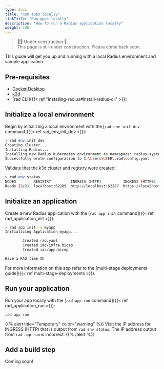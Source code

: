 ```yaml
---
type: docs
title: "Run apps locally"
linkTitle: "Run apps locally"
description: "How to run a Radius application locally"
weight: 300
---
```


<!-- rad app run -->

> 👷‍♂️ Under construction 🚧 <br>
This page is still under construction. Please come back soon.


This guide will get you up and running with a local Radius environment and sample application.

## Pre-requisites

- [Docker Desktop](https://www.docker.com/products/docker-desktop)
- [k3d](https://k3d.io/)
- [rad CLI]({{< ref "installing-radius#install-radius-cli" >}})

## Initialize a local environment

Begin by initializing a local environment with the [`rad env init dev` command]({{< ref rad_env_init_dev >}}):

```sh
> rad env init dev
Creating Cluster...
Installing Radius...
Installing new Radius Kubernetes environment to namespace: radius-system
Successfully wrote configuration to C:\Users\USER\.rad\config.yaml
```

Validate that the k3d cluster and registry were created:

```sh
> rad env status
NODES        REGISTRY         INGRESS (HTTP)          INGRESS (HTTPS)
Ready (2/2)  localhost:62285  http://localhost:62287  https://localhost:62288
```

## Initialize an application

Create a new Radius application with the [`rad app init` command]({{< ref rad_application_init >}}):

```sh
> rad app init -a myapp
Initializing Application myapp...

        Created rad.yaml
        Created iac/infra.bicep
        Created iac/app.bicep

Have a RAD time 😎
```

For more information on this app refer to the [multi-stage deployments guide]({{< ref multi-stage-deployments >}}).

## Run your application

Run your app locally with the [`rad app run` command]({{< ref rad_application_run >}}):

```sh
rad app run
```

{{% alert title="Temporary" color="warning" %}}
Visit the IP address for INGRESS (HTTP) that is output from `rad env status`. The IP address output from `rad app run` is incorrect.
{{% /alert %}}

## Add a build step

Coming soon!
